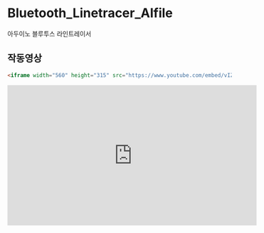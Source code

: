# Bluetooth_Linetracer_AIfile
아두이노 블루투스 라인트레이서

**작동영상**
---  
```markdown
<iframe width="560" height="315" src="https://www.youtube.com/embed/vIZW05miXOs" frameborder="0" allow="accelerometer; autoplay; encrypted-media; gyroscope; picture-in-picture" allowfullscreen></iframe>
```
<iframe width="560" height="315" src="https://www.youtube.com/embed/vIZW05miXOs" frameborder="0" allow="accelerometer; autoplay; encrypted-media; gyroscope; picture-in-picture" allowfullscreen></iframe>
